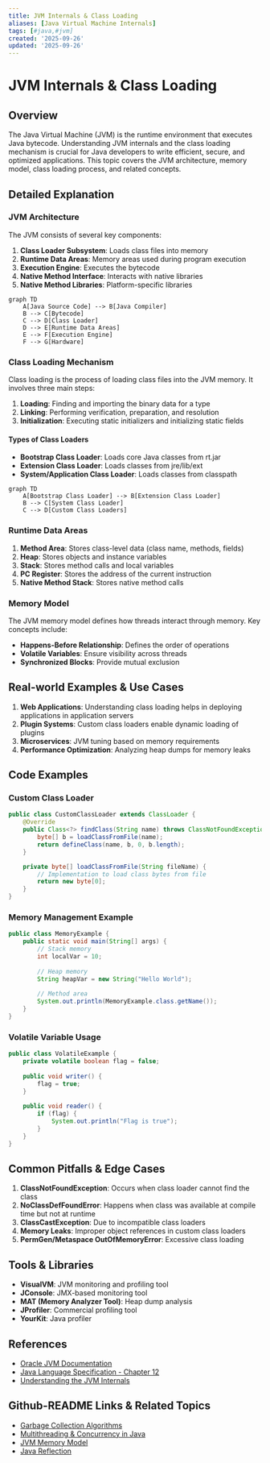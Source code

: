 ```yaml
---
title: JVM Internals & Class Loading
aliases: [Java Virtual Machine Internals]
tags: [#java,#jvm]
created: '2025-09-26'
updated: '2025-09-26'
---
```


# JVM Internals & Class Loading

## Overview

The Java Virtual Machine (JVM) is the runtime environment that executes Java bytecode. Understanding JVM internals and the class loading mechanism is crucial for Java developers to write efficient, secure, and optimized applications. This topic covers the JVM architecture, memory model, class loading process, and related concepts.

## Detailed Explanation

### JVM Architecture

The JVM consists of several key components:

1. **Class Loader Subsystem**: Loads class files into memory
2. **Runtime Data Areas**: Memory areas used during program execution
3. **Execution Engine**: Executes the bytecode
4. **Native Method Interface**: Interacts with native libraries
5. **Native Method Libraries**: Platform-specific libraries

```mermaid
graph TD
    A[Java Source Code] --> B[Java Compiler]
    B --> C[Bytecode]
    C --> D[Class Loader]
    D --> E[Runtime Data Areas]
    E --> F[Execution Engine]
    F --> G[Hardware]
```

### Class Loading Mechanism

Class loading is the process of loading class files into the JVM memory. It involves three main steps:

1. **Loading**: Finding and importing the binary data for a type
2. **Linking**: Performing verification, preparation, and resolution
3. **Initialization**: Executing static initializers and initializing static fields

#### Types of Class Loaders

- **Bootstrap Class Loader**: Loads core Java classes from rt.jar
- **Extension Class Loader**: Loads classes from jre/lib/ext
- **System/Application Class Loader**: Loads classes from classpath

```mermaid
graph TD
    A[Bootstrap Class Loader] --> B[Extension Class Loader]
    B --> C[System Class Loader]
    C --> D[Custom Class Loaders]
```

### Runtime Data Areas

1. **Method Area**: Stores class-level data (class name, methods, fields)
2. **Heap**: Stores objects and instance variables
3. **Stack**: Stores method calls and local variables
4. **PC Register**: Stores the address of the current instruction
5. **Native Method Stack**: Stores native method calls

### Memory Model

The JVM memory model defines how threads interact through memory. Key concepts include:

- **Happens-Before Relationship**: Defines the order of operations
- **Volatile Variables**: Ensure visibility across threads
- **Synchronized Blocks**: Provide mutual exclusion

## Real-world Examples & Use Cases

1. **Web Applications**: Understanding class loading helps in deploying applications in application servers
2. **Plugin Systems**: Custom class loaders enable dynamic loading of plugins
3. **Microservices**: JVM tuning based on memory requirements
4. **Performance Optimization**: Analyzing heap dumps for memory leaks

## Code Examples

### Custom Class Loader

```java
public class CustomClassLoader extends ClassLoader {
    @Override
    public Class<?> findClass(String name) throws ClassNotFoundException {
        byte[] b = loadClassFromFile(name);
        return defineClass(name, b, 0, b.length);
    }

    private byte[] loadClassFromFile(String fileName) {
        // Implementation to load class bytes from file
        return new byte[0];
    }
}
```

### Memory Management Example

```java
public class MemoryExample {
    public static void main(String[] args) {
        // Stack memory
        int localVar = 10;
        
        // Heap memory
        String heapVar = new String("Hello World");
        
        // Method area
        System.out.println(MemoryExample.class.getName());
    }
}
```

### Volatile Variable Usage

```java
public class VolatileExample {
    private volatile boolean flag = false;
    
    public void writer() {
        flag = true;
    }
    
    public void reader() {
        if (flag) {
            System.out.println("Flag is true");
        }
    }
}
```

## Common Pitfalls & Edge Cases

1. **ClassNotFoundException**: Occurs when class loader cannot find the class
2. **NoClassDefFoundError**: Happens when class was available at compile time but not at runtime
3. **ClassCastException**: Due to incompatible class loaders
4. **Memory Leaks**: Improper object references in custom class loaders
5. **PermGen/Metaspace OutOfMemoryError**: Excessive class loading

## Tools & Libraries

- **VisualVM**: JVM monitoring and profiling tool
- **JConsole**: JMX-based monitoring tool
- **MAT (Memory Analyzer Tool)**: Heap dump analysis
- **JProfiler**: Commercial profiling tool
- **YourKit**: Java profiler

## References

- [Oracle JVM Documentation](https://docs.oracle.com/javase/8/docs/technotes/guides/vm/)
- [Java Language Specification - Chapter 12](https://docs.oracle.com/javase/specs/jls/se8/html/jls-12.html)
- [Understanding the JVM Internals](https://www.oracle.com/technetwork/java/javase/tech/index-jsp-140228.html)

## Github-README Links & Related Topics

- [Garbage Collection Algorithms](garbage-collection-algorithms/)
- [Multithreading & Concurrency in Java](multithreading-concurrency-in-java/)
- [JVM Memory Model](jvm-memory-model/)
- [Java Reflection](java-reflection/)
